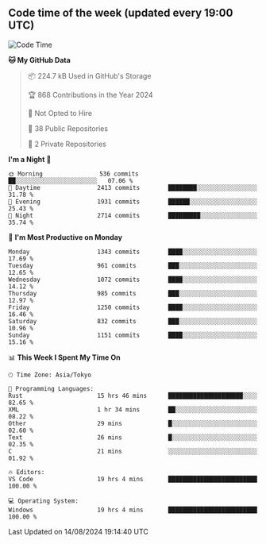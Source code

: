 ## Code time of the week (updated every 19:00 UTC)

<!--START_SECTION:waka-->
![Code Time](http://img.shields.io/badge/Code%20Time-3%2C575%20hrs%2012%20mins-blue)

**🐱 My GitHub Data** 

> 📦 224.7 kB Used in GitHub's Storage 
 > 
> 🏆 868 Contributions in the Year 2024
 > 
> 🚫 Not Opted to Hire
 > 
> 📜 38 Public Repositories 
 > 
> 🔑 2 Private Repositories 
 > 
**I'm a Night 🦉** 

```text
🌞 Morning                536 commits         ██░░░░░░░░░░░░░░░░░░░░░░░   07.06 % 
🌆 Daytime                2413 commits        ████████░░░░░░░░░░░░░░░░░   31.78 % 
🌃 Evening                1931 commits        ██████░░░░░░░░░░░░░░░░░░░   25.43 % 
🌙 Night                  2714 commits        █████████░░░░░░░░░░░░░░░░   35.74 % 
```
📅 **I'm Most Productive on Monday** 

```text
Monday                   1343 commits        ████░░░░░░░░░░░░░░░░░░░░░   17.69 % 
Tuesday                  961 commits         ███░░░░░░░░░░░░░░░░░░░░░░   12.65 % 
Wednesday                1072 commits        ████░░░░░░░░░░░░░░░░░░░░░   14.12 % 
Thursday                 985 commits         ███░░░░░░░░░░░░░░░░░░░░░░   12.97 % 
Friday                   1250 commits        ████░░░░░░░░░░░░░░░░░░░░░   16.46 % 
Saturday                 832 commits         ███░░░░░░░░░░░░░░░░░░░░░░   10.96 % 
Sunday                   1151 commits        ████░░░░░░░░░░░░░░░░░░░░░   15.16 % 
```


📊 **This Week I Spent My Time On** 

```text
🕑︎ Time Zone: Asia/Tokyo

💬 Programming Languages: 
Rust                     15 hrs 46 mins      █████████████████████░░░░   82.65 % 
XML                      1 hr 34 mins        ██░░░░░░░░░░░░░░░░░░░░░░░   08.22 % 
Other                    29 mins             █░░░░░░░░░░░░░░░░░░░░░░░░   02.60 % 
Text                     26 mins             █░░░░░░░░░░░░░░░░░░░░░░░░   02.35 % 
C                        21 mins             ░░░░░░░░░░░░░░░░░░░░░░░░░   01.92 % 

🔥 Editors: 
VS Code                  19 hrs 4 mins       █████████████████████████   100.00 % 

💻 Operating System: 
Windows                  19 hrs 4 mins       █████████████████████████   100.00 % 
```


 Last Updated on 14/08/2024 19:14:40 UTC
<!--END_SECTION:waka-->
